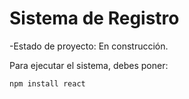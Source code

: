 <h1>Sistema de Registro</h1>

-Estado de proyecto: En construcción.

Para ejecutar el sistema, debes poner:

```npm install react```
